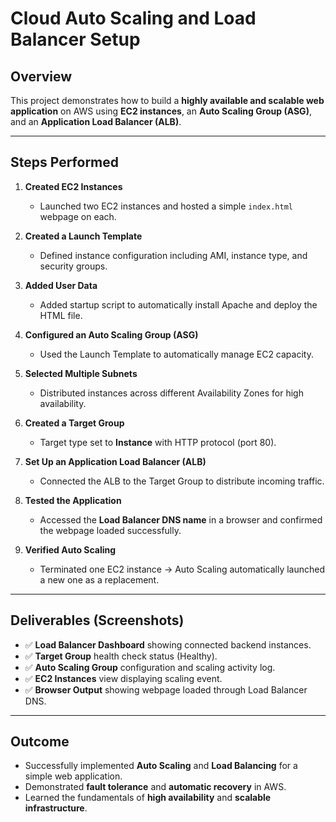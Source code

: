 #  Cloud Auto Scaling and Load Balancer Setup

##  Overview
This project demonstrates how to build a **highly available and scalable web application** on AWS using **EC2 instances**, an **Auto Scaling Group (ASG)**, and an **Application Load Balancer (ALB)**.

---

##  Steps Performed

1. **Created EC2 Instances**
   - Launched two EC2 instances and hosted a simple `index.html` webpage on each.

2. **Created a Launch Template**
   - Defined instance configuration including AMI, instance type, and security groups.

3. **Added User Data**
   - Added startup script to automatically install Apache and deploy the HTML file.

4. **Configured an Auto Scaling Group (ASG)**
   - Used the Launch Template to automatically manage EC2 capacity.

5. **Selected Multiple Subnets**
   - Distributed instances across different Availability Zones for high availability.

6. **Created a Target Group**
   - Target type set to **Instance** with HTTP protocol (port 80).

7. **Set Up an Application Load Balancer (ALB)**
   - Connected the ALB to the Target Group to distribute incoming traffic.

8. **Tested the Application**
   - Accessed the **Load Balancer DNS name** in a browser and confirmed the webpage loaded successfully.

9. **Verified Auto Scaling**
   - Terminated one EC2 instance → Auto Scaling automatically launched a new one as a replacement.

---

##  Deliverables (Screenshots)

- ✅ **Load Balancer Dashboard** showing connected backend instances.  
- ✅ **Target Group** health check status (Healthy).  
- ✅ **Auto Scaling Group** configuration and scaling activity log.  
- ✅ **EC2 Instances** view displaying scaling event.  
- ✅ **Browser Output** showing webpage loaded through Load Balancer DNS.

---

##  Outcome

- Successfully implemented **Auto Scaling** and **Load Balancing** for a simple web application.  
- Demonstrated **fault tolerance** and **automatic recovery** in AWS.  
- Learned the fundamentals of **high availability** and **scalable infrastructure**.
